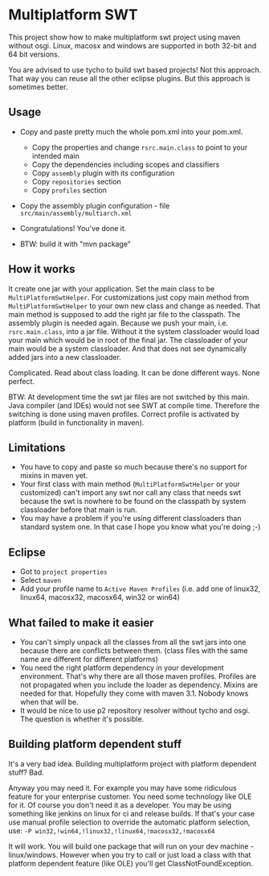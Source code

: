 Multiplatform SWT
==================

This project show how to make multiplatform swt project using maven without osgi. Linux, macosx
and windows are supported in both 32-bit and 64 bit versions.

You are advised to use tycho to build swt based projects! Not this approach. That way you can reuse
all the other eclipse plugins. But this approach is sometimes better.


Usage
-----

* Copy and paste pretty much the whole pom.xml into your pom.xml.
  - Copy the properties and change `rsrc.main.class` to point to your intended main
  - Copy the dependencies including scopes and classifiers
  - Copy `assembly` plugin with its configuration
  - Copy `repositories` section
  - Copy `profiles` section
* Copy the assembly plugin configuration - file `src/main/assembly/multiarch.xml`
* Congratulations! You've done it.

* BTW: build it with "mvn package"


How it works
------------

It create one jar with your application. Set the main class to be `MultiPlatformSwtHelper`.
For customizations just copy main method from `MultiPlatformSwtHelper` to your own new class
and change as needed. That main method is supposed to add the right jar file to the classpath.
The assembly plugin is needed again. Because we push your main, i.e. `rsrc.main.class`, into
a jar file. Without it the system classloader would load your main which would be in root
of the final jar. The classloader of your main would be a system classloader. And that does
not see dynamically added jars into a new classloader.

Complicated. Read about class loading. It can be done different ways. None perfect. 

BTW: At development time the swt jar files are not switched by this main. Java compiler
(and IDEs) would not see SWT at compile time. Therefore the switching is done using maven
profiles. Correct profile is activated by platform (build in functionality in maven).


Limitations
-----------

* You have to copy and paste so much because there's no support for mixins in maven yet.
* Your first class with main method (`MultiPlatformSwtHelper` or your customized) can't
  import any swt nor call any class that needs swt because the swt is nowhere to be found
  on the classpath by system classloader before that main is run.
* You may have a problem if you're using different classloaders than standard system one.
  In that case I hope you know what you're doing ;-)


Eclipse
-------

* Got to `project properties`
* Select `maven`
* Add your profile name to `Active Maven Profiles` (i.e. add one of linux32, linux64,
  macosx32, macosx64, win32 or win64)


What failed to make it easier
-----------------------------

* You can't simply unpack all the classes from all the swt jars into one because there are
  conflicts between them. (class files with the same name are different for different platforms)
* You need the right platform dependency in your development environment. That's why there are
  all those maven profiles. Profiles are not propagated when you include the loader as dependency.
  Mixins are needed for that. Hopefully they come with maven 3.1. Nobody knows when that will be.
* It would be nice to use p2 repository resolver without tycho and osgi. The question is whether
  it's possible.


Building platform dependent stuff
---------------------------------

It's a very bad idea. Building multiplatform project with platform dependent stuff? Bad.

Anyway you may need it. For example you may have some ridiculous feature for your enterprise
customer. You need some technology like OLE for it. Of course you don't need it as a developer.
You may be using something like jenkins on linux for ci and release builds. If that's your case
use manual profile selection to override the automatic platform selection, use:
  `-P win32,!win64,!linux32,!linux64,!macosx32,!macosx64`

It will work. You will build one package that will run on your dev machine - linux/windows.
However when you try to call or just load a class with that platform dependent feature (like OLE)
you'll get ClassNotFoundException.
